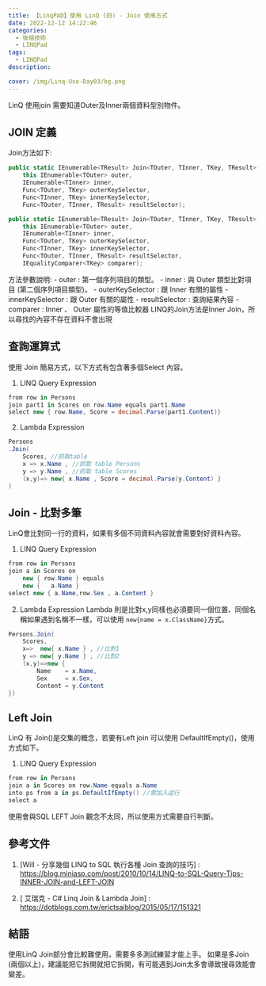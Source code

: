 ```yaml
---
title: 【LinqPAD】使用 LinQ (四) - Join 使用方式 
date: 2022-12-12 14:22:46
categories: 
  - 後端技術
  - LINQPad
tags: 
  - LINQPad
description:

cover: /img/Linq-Use-Day03/bg.png
---
```

LinQ 使用join 需要知道Outer及Inner兩個資料型別物件。

## JOIN 定義
Join方法如下:
```CS
public static IEnumerable<TResult> Join<TOuter, TInner, TKey, TResult>(
    this IEnumerable<TOuter> outer,
    IEnumerable<TInner> inner,
    Func<TOuter, TKey> outerKeySelector,
    Func<TInner, TKey> innerKeySelector,
    Func<TOuter, TInner, TResult> resultSelector);

public static IEnumerable<TResult> Join<TOuter, TInner, TKey, TResult>(
    this IEnumerable<TOuter> outer,
    IEnumerable<TInner> inner,
    Func<TOuter, TKey> outerKeySelector,
    Func<TInner, TKey> innerKeySelector,
    Func<TOuter, TInner, TResult> resultSelector,
    IEqualityComparer<TKey> comparer);
```
方法參數說明:
    - outer : 第一個序列項目的類型。
    - inner : 與 Outer 類型比對項目 (第二個序列項目類型)。
    - outerKeySelector : 跟 Inner 有關的屬性
    - innerKeySelector : 跟 Outer 有關的屬性
    - resultSelector   : 查詢結果內容
    - comparer : Inner 、 Outer 屬性的等值比較器
LINQ的Join方法是Inner Join，所以尋找的內容不存在資料不會出現

## 查詢運算式
使用 Join 簡易方式，以下方式有包含著多個Select 內容。
1. LINQ Query Expression
```cs
from row in Persons   
join part1 in Scores on row.Name equals part1.Name
select new { row.Name, Score = decimal.Parse(part1.Content)}

```

2. Lambda Expression
```cs
Persons
.Join(
	Scores, //抓取table
	x => x.Name , //抓取 table Persons
	y => y.Name , //抓取 table Scores
	(x,y)=>	new{ x.Name , Score = decimal.Parse(y.Content) }
)
```

## Join - 比對多筆
LinQ會比對同一行的資料，如果有多個不同資料內容就會需要對好資料內容。
1. LINQ Query Expression
```cs
from row in Persons 
join a in Scores on 
    new { row.Name } equals 
    new {   a.Name }
select new { a.Name,row.Sex , a.Content }
```

2. Lambda Expression
Lambda 則是比對x,y同樣也必須要同一個位置、同個名稱如果遇到名稱不一樣，可以使用 ```new{name = x.ClassName}```方式。
```cs
Persons.Join(
	Scores,
	x=>  new{ x.Name } , //比對1 
	y => new{ y.Name } , //比對2
	(x,y)=>new {
		Name    = x.Name,
		Sex     = x.Sex,
		Content = y.Content
})
```

## Left Join
LinQ 有 Join()是交集的概念，若要有Left join 可以使用 DefaultIfEmpty()，使用方式如下。

1. LINQ Query Expression
```cs
from row in Persons 
join a in Scores on row.Name equals a.Name 
into ps from a in ps.DefaultIfEmpty() //需加入這行
select a
```
使用會與SQL LEFT Join 觀念不太同，所以使用方式需要自行判斷。

## 參考文件
1. [Will - 分享幾個 LINQ to SQL 執行各種 Join 查詢的技巧] : https://blog.miniasp.com/post/2010/10/14/LINQ-to-SQL-Query-Tips-INNER-JOIN-and-LEFT-JOIN

2. [ 艾瑞克 - C# Linq Join & Lambda Join] : https://dotblogs.com.tw/erictsaiblog/2015/05/17/151321

## 結語
使用LinQ Join部分會比較難使用，需要多多測試練習才能上手。
如果是多Join (兩個以上)，建議能把它拆開就把它拆開，有可能遇到Join太多會導致搜尋效能會變差。